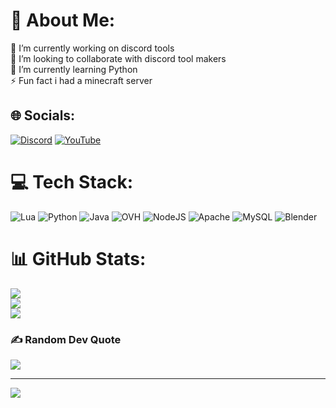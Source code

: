 # 💫 About Me:
🔭 I’m currently working on discord tools<br>👯 I’m looking to collaborate with discord tool makers<br>🌱 I’m currently learning Python<br>⚡ Fun fact i had a minecraft server


## 🌐 Socials:
[![Discord](https://img.shields.io/badge/Discord-%237289DA.svg?logo=discord&logoColor=white)](https://discord.gg/7sTTPpzN3C) [![YouTube](https://img.shields.io/badge/YouTube-%23FF0000.svg?logo=YouTube&logoColor=white)](https://youtube.com/@lyxcheats) 

# 💻 Tech Stack:
![Lua](https://img.shields.io/badge/lua-%232C2D72.svg?style=for-the-badge&logo=lua&logoColor=white) ![Python](https://img.shields.io/badge/python-3670A0?style=for-the-badge&logo=python&logoColor=ffdd54) ![Java](https://img.shields.io/badge/java-%23ED8B00.svg?style=for-the-badge&logo=openjdk&logoColor=white) ![OVH](https://img.shields.io/badge/ovh-%23123F6D.svg?style=for-the-badge&logo=ovh&logoColor=#123F6D) ![NodeJS](https://img.shields.io/badge/node.js-6DA55F?style=for-the-badge&logo=node.js&logoColor=white) ![Apache](https://img.shields.io/badge/apache-%23D42029.svg?style=for-the-badge&logo=apache&logoColor=white) ![MySQL](https://img.shields.io/badge/mysql-%2300000f.svg?style=for-the-badge&logo=mysql&logoColor=white) ![Blender](https://img.shields.io/badge/blender-%23F5792A.svg?style=for-the-badge&logo=blender&logoColor=white)
# 📊 GitHub Stats:
![](https://github-readme-stats.vercel.app/api?username=XDevyy&theme=dark&hide_border=false&include_all_commits=false&count_private=false)<br/>
![](https://github-readme-streak-stats.herokuapp.com/?user=XDevyy&theme=dark&hide_border=false)<br/>
![](https://github-readme-stats.vercel.app/api/top-langs/?username=XDevyy&theme=dark&hide_border=false&include_all_commits=false&count_private=false&layout=compact)

### ✍️ Random Dev Quote
![](https://quotes-github-readme.vercel.app/api?type=horizontal&theme=dark)

---
[![](https://visitcount.itsvg.in/api?id=XDevyy&icon=1&color=11)](https://visitcount.itsvg.in)

<!-- Proudly created with GPRM ( https://gprm.itsvg.in ) -->
